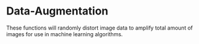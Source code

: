 # Data-Augmentation
These functions will randomly distort image data to amplify total amount of images for use in machine learning algorithms.
